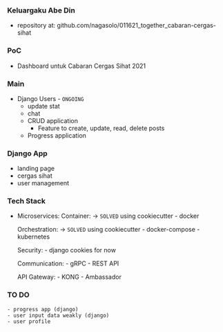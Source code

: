 ### Keluargaku Abe Din

- repository at: github.com/nagasolo/011621_together_cabaran-cergas-sihat


### PoC
- Dashboard untuk Cabaran Cergas Sihat 2021

### Main
- Django 
    Users - `ONGOING`
    - update stat
    - chat
    - CRUD application
        - Feature to create, update, read, delete posts
    - Progress application

### Django App
- landing page
- cergas sihat
- user management

### Tech Stack
- Microservices:
    Container: -> `SOLVED` using cookiecutter
        - docker
    
    Orchestration: -> `SOLVED` using cookiecutter
        - docker-compose
        - kubernetes

    Security:
        - django cookies for now

    Communication:
        - gRPC
        - REST API
    
    API Gateway:
        - KONG
        - Ambassador

### TO DO
    - progress app (django)
    - user input data weakly (django)
    - user profile